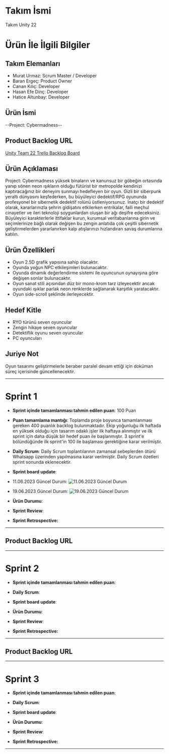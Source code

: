 # **Takım İsmi**

Takım Unity 22

# Ürün İle İlgili Bilgiler

## Takım Elemanları
- Murat Urmaz: Scrum Master / Developer
- Baran Ergeç: Product Owner
- Canan Kılıç: Developer
- Hasan Efe Dinç: Developer
- Hatice Altunbay: Developer

## Ürün İsmi

--Project: Cybermadness--

## Product Backlog URL

[Unity Team 22 Trello Backlog Board](https://trello.com/w/oua2022bootcampteamunity22)

## Ürün Açıklaması

Project: Cybermadness yüksek binaların ve kanunsuz bir göbeğin ortasında yanıp sönen neon ışıkların olduğu fütürist bir metropolde kendinizi kaptıracağınız bir deneyim sunmayı hedefleyen bir oyun. Gizli bir siberpunk yeraltı dünyasını keşfederken, bu büyüleyici dedektif/RPG oyununda profesyonel bir sibernetik dedektif rolünü üstleniyorsunuz. İnatçı bir dedektif olarak, kararlarınızla şehrin gidişatını etkilerken entrikalar, faili meçhul cinayetler ve ileri teknoloji soygunlardan oluşan bir ağı deşifre edeceksiniz. Büyüleyici karakterlerle ittifaklar kurun, kurumsal veritabanlarına girin ve seçimlerinize bağlı olarak değişen bu zengin anlatıda çok çeşitli sibernetik geliştirmelerden yararlanırken kalp atışlarınızı hızlandıran savaş durumlarına katılın.

## Ürün Özellikleri

- Oyun 2.5D grafik yapısına sahip olacaktır.
- Oyunda yoğun NPC etkileşimleri bulunacaktır.
- Oyunda dinamik değerlendirme sistemi ile oyuncunun oynayışına göre değişen sonlar bulunacaktır.
- Oyun sanat stili açısından düz bir mono-krom tarz izleyecektir ancak oyundaki ışıklar parlak neon renklerde sağlanarak karşıtlık yaratacaktır.
- Oyun side-scroll şeklinde ilerleyecektir.

## Hedef Kitle

- RYO türünü seven oyuncular
- Zengin hikaye seven oyuncular
- Detektiflik oyunu seven oyuncular
- PC oyuncuları

## Juriye Not

Oyun tasarımı geliştirmelerle beraber paralel devam ettiği için doküman süreç içerisinde güncellenecektir.


---

# Sprint 1

- **Sprint içinde tamamlanması tahmin edilen puan**: 100 Puan


- **Puan tamamlama mantığı**: Toplamda proje boyunca tamamlanması gereken 400 puanlık backlog bulunmaktadır. Ekip yoğunluğu ilk haftada en yüksek olduğu için tasarım odaklı işler ilk haftaya alınmıştır ve ilk sprint için daha düşük bir hedef puan ile başlanmıştır. 3 sprint'e bölündüğünde ilk sprint'in 100 ile başlaması gerektiğine karar verilmiştir.

- **Daily Scrum**: Daily Scrum toplantılarının zamansal sebeplerden ötürü Whatsapp üzerinden yapılmasına karar verilmiştir. Daily Scrum özetleri sprint sonunda eklenecektir.



- **Sprint board update**: 
- 11.06.2023 Güncel Durum: 
![11.06.2023 Güncel Durum](https://github.com/murat-urmaz/U22_Bootcamp2023/blob/c7ef38cc0de38e338b4cd9de430d829500c69fb7/ProjectManagement/Sprint1Documents/Backlog1.png)

- 19.06.2023 Güncel Durum: 
![19.06.2023 Güncel Durum](https://github.com/murat-urmaz/U22_Bootcamp2022/blob/55de7d2e307778b5b18d746c11b1e4b990985e03/ProjectManagement/Sprint1Documents/Backlog2.png) 


- **Ürün Durumu**: 
- **Sprint Review**: 

- **Sprint Retrospective:**
 


---

## Product Backlog URL

---

# Sprint 2

- **Sprint içinde tamamlanması tahmin edilen puan**: 

- **Daily Scrum**:

- **Sprint board update**:


- **Ürün Durumu**: 
- **Sprint Review**: 
- **Sprint Retrospective:**
---

## Product Backlog URL

---

# Sprint 3

- **Sprint içinde tamamlanması tahmin edilen puan**:


- **Daily Scrum**: 

- **Sprint board update**: 

- **Ürün Durumu**: 


- **Sprint Review**: 

- **Sprint Retrospective:**


---
